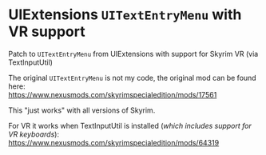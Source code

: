 # UIExtensions `UITextEntryMenu` with VR support

Patch to `UITextEntryMenu` from UIExtensions with support for Skyrim VR (via TextInputUtil)

The original `UITextEntryMenu` is not my code, the original mod can be found here:  
https://www.nexusmods.com/skyrimspecialedition/mods/17561

This "just works" with all versions of Skyrim.

For VR it works when TextInputUtil is installed (_which includes support for VR keyboards_):  
https://www.nexusmods.com/skyrimspecialedition/mods/64319
